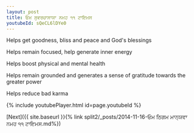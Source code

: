 ```yaml
---
layout: post
title: ਓਮ ਸੁਵਰਚਾਸਾਯਾ ਨਮਹ ੧੧ ਟਾਇਮਸ
youtubeId: sQeCL6lDYe0
---
```

 
 
Helps get goodness, bliss and peace and God's blessings
 
Helps remain focused, help generate inner energy 
 
Helps boost physical and mental health 
 
Helps remain grounded and generates a sense of gratitude towards the greater power 
 
Helps reduce bad karma
 
 
 
 


{% include youtubePlayer.html id=page.youtubeId %}
 
[Next]({{ site.baseurl }}{% link  split2/_posts/2014-11-16-ਓਮ ਠਿਗਮ ਮਾਨ੍ਯਵਾ ਨਮਹ ੧੧ ਟਾਇਮਸ.md%})
 
